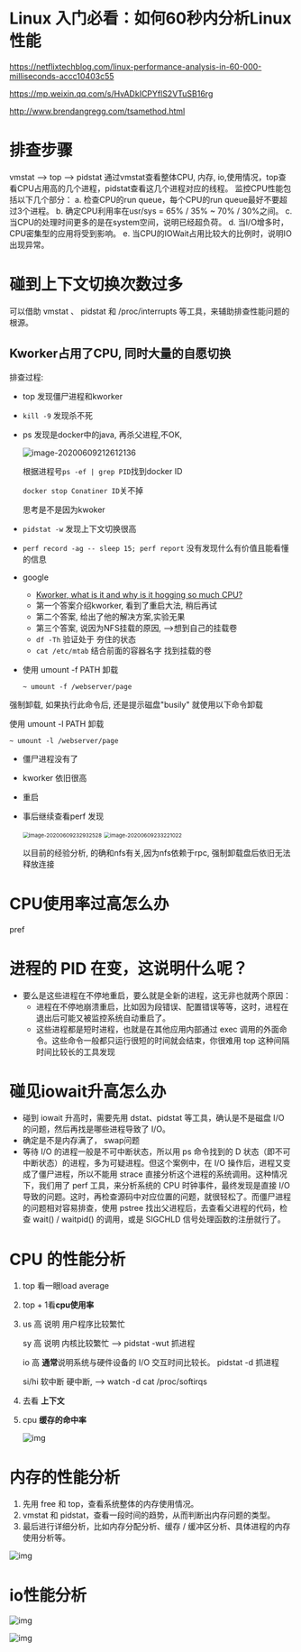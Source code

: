 # Linux 入门必看：如何60秒内分析Linux性能

https://netflixtechblog.com/linux-performance-analysis-in-60-000-milliseconds-accc10403c55

https://mp.weixin.qq.com/s/HvADkICPYflS2VTuSB16rg

http://www.brendangregg.com/tsamethod.html

# 排查步骤

vmstat     -->     top   -->  pidstat
        通过vmstat查看整体CPU, 内存, io,使用情况，top查看CPU占用高的几个进程，pidstat查看这几个进程对应的线程。
        监控CPU性能包括以下几个部分：
       a. 检查CPU的run queue，每个CPU的run queue最好不要超过3个进程。
       b. 确定CPU利用率在usr/sys = 65% / 35% ~ 70% / 30%之间。
       c. 当CPU的处理时间更多的是在system空间，说明已经超负荷。
       d. 当I/O增多时，CPU密集型的应用将受到影响。
       e. 当CPU的IOWait占用比较大的比例时，说明IO出现异常。


# 碰到上下文切换次数过多

可以借助 vmstat  、  pidstat 和 /proc/interrupts 等工具，来辅助排查性能问题的根源。

## Kworker占用了CPU, 同时大量的自愿切换

排查过程:

- top 发现僵尸进程和kworker

- `kill -9` 发现杀不死

- ps 发现是docker中的java,  再杀父进程,不OK, 

  ![image-20200609212612136](image-20200609212612136.png)

  根据进程号`ps -ef | grep PID`找到docker ID

  `docker stop Conatiner ID`关不掉

  思考是不是因为kwoker

- `pidstat -w` 发现上下文切换很高

- `perf record -ag -- sleep 15; perf report` 没有发现什么有价值且能看懂的信息

- google

  - [Kworker, what is it and why is it hogging so much CPU?](https://askubuntu.com/questions/33640/kworker-what-is-it-and-why-is-it-hogging-so-much-cpu)
  - 第一个答案介绍kworker, 看到了重启大法, 稍后再试
  - 第二个答案, 给出了他的解决方案,实验无果
  - 第三个答案, 说因为NFS挂载的原因, -->想到自己的挂载卷
  - `df -Th` 验证处于 夯住的状态
  - `cat /etc/mtab` 结合前面的容器名字 找到挂载的卷
  
- 使用 umount -f PATH 卸载

  ```
  ~ umount -f /webserver/page
  ```
强制卸载, 如果执行此命令后, 还是提示磁盘"busily" 就使用以下命令卸载

  使用 umount -l PATH 卸载

  ```
 ~ umount -l /webserver/page
  ```
  
- 僵尸进程没有了

- kworker 依旧很高

- 重启

- 事后继续查看perf 发现

  <img src="image-20200609232932528.png" alt="image-20200609232932528" style="zoom:67%;" />

  <img src="image-20200609233221022.png" alt="image-20200609233221022" style="zoom:67%;" />
  
  以目前的经验分析, 的确和nfs有关,因为nfs依赖于rpc, 强制卸载盘后依旧无法释放连接

# CPU使用率过高怎么办

pref

# 进程的 PID 在变，这说明什么呢？

- 要么是这些进程在不停地重启，要么就是全新的进程，这无非也就两个原因：
  - 进程在不停地崩溃重启，比如因为段错误、配置错误等等，这时，进程在退出后可能又被监控系统自动重启了。
  - 这些进程都是短时进程，也就是在其他应用内部通过 exec 调用的外面命令。这些命令一般都只运行很短的时间就会结束，你很难用 top 这种间隔时间比较长的工具发现

# 碰见iowait升高怎么办

- 碰到 iowait 升高时，需要先用 dstat、pidstat 等工具，确认是不是磁盘 I/O 的问题，然后再找是哪些进程导致了 I/O。
- 确定是不是内存满了， swap问题
- 等待 I/O 的进程一般是不可中断状态，所以用 ps 命令找到的 D 状态（即不可中断状态）的进程，多为可疑进程。但这个案例中，在 I/O 操作后，进程又变成了僵尸进程，所以不能用 strace 直接分析这个进程的系统调用。这种情况下，我们用了 perf 工具，来分析系统的 CPU 时钟事件，最终发现是直接 I/O 导致的问题。这时，再检查源码中对应位置的问题，就很轻松了。而僵尸进程的问题相对容易排查，使用 pstree 找出父进程后，去查看父进程的代码，检查 wait() / waitpid() 的调用，或是 SIGCHLD 信号处理函数的注册就行了。

# CPU 的性能分析

1. top 看一眼load average 

2. top + 1看**cpu使用率**

3. us 高 说明 用户程序比较繁忙

   sy 高  说明 内核比较繁忙   --> pidstat -wut 抓进程

   io 高 **通常**说明系统与硬件设备的 I/O 交互时间比较长。  pidstat -d 抓进程

   si/hi 软中断 硬中断, --> watch -d cat /proc/softirqs 

4.  去看 **上下文**

5. cpu **缓存的命中率**

   ![img](../image/7a445960a4bc0a58a02e1bc75648aa17.png)

# 内存的性能分析

1. 先用 free 和 top，查看系统整体的内存使用情况。
2. vmstat 和 pidstat，查看一段时间的趋势，从而判断出内存问题的类型。
3. 最后进行详细分析，比如内存分配分析、缓存 / 缓冲区分析、具体进程的内存使用分析等。

![img](../image/memory_experience.png)

# io性能分析

![img](../image/io.png)

![img](../image/1802a35475ee2755fb45aec55ed2d98a.png)